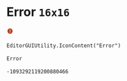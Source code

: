 # Error `16x16`
<img src="/img/Error.png" width=16 height=16>

``` CSharp
EditorGUIUtility.IconContent("Error")
```
```
Error
```
```
-1093292119200880466
```
